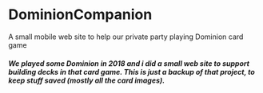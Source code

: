 # DominionCompanion
A small mobile web site to help our private party playing Dominion card game

##### We played some Dominion in 2018 and i did a small web site to support building decks in that card game. This is just a backup of that project, to keep stuff saved (mostly all the card images).
